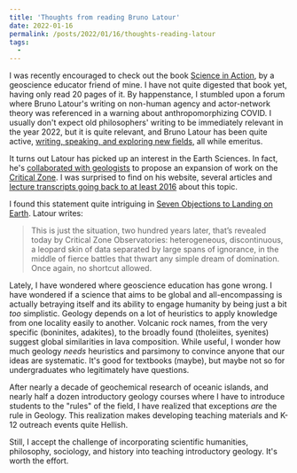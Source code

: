 ```yaml
---
title: 'Thoughts from reading Bruno Latour'
date: 2022-01-16
permalink: /posts/2022/01/16/thoughts-reading-latour
tags:
  - 
---
```

I was recently encouraged to check out the book [Science in Action](https://www.hup.harvard.edu/catalog.php?isbn=9780674792913), by a geoscience educator friend of mine. I have not quite digested that book yet, having only read 20 pages of it. By happenstance, I stumbled upon a forum where Bruno Latour's writing on non-human agency and actor-network theory was referenced in a warning about anthropomorphizing COVID. I usually don't expect old philosophers' writing to be immediately relevant in the year 2022, but it is quite relevant, and Bruno Latour has been quite active, [writing, speaking, and exploring new fields](http://www.bruno-latour.fr/article.html), all while emeritus.

It turns out Latour has picked up an interest in the Earth Sciences. In fact, he's [collaborated with geologists](http://www.bruno-latour.fr/sites/default/files/155-GAIAGRAPHY-accepted.pdf) to propose an expansion of work on the [Critical Zone](https://criticalzone.org/). I was surprised to find on his website, several articles and [lecture transcripts going back to at least 2016](http://www.bruno-latour.fr/sites/default/files/150-CORNELL-2016-.pdf) about this topic.

I found this statement quite intriguing in [Seven Objections to Landing on Earth](http://www.bruno-latour.fr/sites/default/files/downloads/168-INTRO-CATALOG-semi-final-pdf_0.pdf). Latour writes:

> This is just the situation, two hundred years later, that’s revealed today by Critical Zone Observatories: heterogeneous, discontinuous, a leopard skin of data separated by large spans of ignorance, in the middle of fierce battles that thwart any simple dream of domination. Once again, no shortcut allowed.

Lately, I have wondered where geoscience education has gone wrong. I have wondered if a science that aims to be global and all-encompassing is actually betraying itself and its ability to engage humanity by being just a bit *too* simplistic. Geology depends on a lot of heuristics to apply knowledge from one locality easily to another. Volcanic rock names, from the very specific (boninites, adakites), to the broadly found (tholeiites, syenites) suggest global similarities in lava composition. While useful, I wonder how much geology *needs* heuristics and parsimony to convince anyone that our ideas are systematic. It's good for textbooks (maybe), but maybe not so for undergraduates who legitimately have questions.

After nearly a decade of geochemical research of oceanic islands, and nearly half a dozen introductory geology courses where I have to introduce students to the "rules" of the field, I have realized that exceptions *are* the rule in Geology. This realization makes developing teaching materials and K-12 outreach events quite Hellish.

Still, I accept the challenge of incorporating scientific humanities, philosophy, sociology, and history into teaching introductory geology. It's worth the effort.
